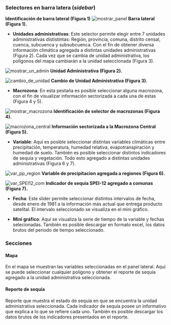 ### Selectores en barra latera (_sidebar_)

**Identificación de barra lateral (Figura 1)**
![mostrar_panel](https://github.com/ODES-Chile/odes-unidades-shiny-app/assets/128641014/49a993e5-8fc8-4444-ad9b-91fed62d3764)
**Barra lateral (Figura 1).**

- **Unidades administrativas**: Este selector permite elegir entre 7 unidades administrativas dististintas: Región, provincia, comuna, distrito censal, cuenca, subcuenca y subsubcuenca. Con el fin de obtener diversa información climática agregada a distintas unidades administrativas (Figura 2). Cada vez que se cambia de unidad administrativa, los polígonos del mapa cambiarán a la unidad seleccionada (Figura 3).

![mostrar_un_admin](https://github.com/ODES-Chile/odes-unidades-shiny-app/assets/128641014/28b20c30-079b-43d3-91f9-9d73ecddf885)
**Unidad Administrativa (Figura 2).**

![cambio_de_unidad](https://github.com/ODES-Chile/odes-unidades-shiny-app/assets/128641014/cb0027e8-9f61-40b8-9540-4bc69cb99a02)
**Cambio de Unidad Administrativa (Figura 3).**

- **Macrozona**: En esta pestaña es posible seleccionar alguna macrozona, con el fin de visualizar información sectorizada a cada una de estas (Figura 4 y 5).

![mostrar_macrozona](https://github.com/ODES-Chile/odes-unidades-shiny-app/assets/128641014/e33a7aed-42fd-43f1-bc32-3745bb311258)
**Identificación de selector de macrozonas (Figura 4).**

![macrozona_central](https://github.com/ODES-Chile/odes-unidades-shiny-app/assets/128641014/debd0456-3f8a-42a4-9016-ecd1ccc0db19)
**Información sectorizada a la Macrozona Central (Figura 5).**

- **Variable**: Aquí es posible seleccionar distintas variables climáticas entre precipitación, temperatura, humedad relativa, evapotranspiración y humedad de suelo. También es posible seleccionar distintos indicadores de sequía y vegetación. Todo esto agregado a distintas unidades administrativas (Figura 6 y 7).

![var_pp_region](https://github.com/ODES-Chile/odes-unidades-shiny-app/assets/128641014/860f3d52-89b6-441e-909c-75156e0cd8aa)
**Variable de precipitacion agregada a regiones (Figura 6).** 

![var_SPEI12_com](https://github.com/ODES-Chile/odes-unidades-shiny-app/assets/128641014/9e89b00c-0633-477e-bed1-9990a012e891)
**Indicador de sequía SPEI-12 agregado a comunas (Figura 7).**

- **Fecha**: Este slider permite seleccionar distintos intervalos de fecha, desde enero de 1981 a la información más actual que entrega producto satelital. El intervalo seleccionado se visualiza en el mini gráfico.


- **Mini gráfico**: Aquí se visualiza la serie de tiempo de la variable y fechas selecionadas. También es posible descargar en formato excel, los datos brutos del periodo de tiempo seleccionado.

### Secciones

#### Mapa

En el mapa se muestran las variables seleccionadas en el panel lateral. Aquí se puede seleccionar cualquier polígono y obtener el reporte de sequía agregado a la unidad administrativa seleccionada.

#### Reporte de sequía

Reporte que muestra el estado de sequía en que se encuentra la unidad administrativa seleccionada. Cada indicador de sequía posee un informativo que explica a lo que se refiere cada uno. También es posible descargar los datos brutos de los indicadores presentados en el reporte.
